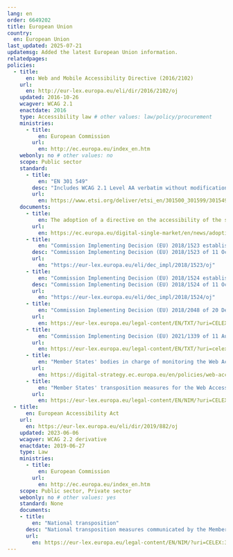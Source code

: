 ```yaml
---
lang: en
order: 6649202
title: European Union
country:
  en: European Union
last_updated: 2025-07-21
updatemsg: Added the latest European Union information.
relatedpages:
policies:
  - title:
      en: Web and Mobile Accessibility Directive (2016/2102)
    url:
      en: http://eur-lex.europa.eu/eli/dir/2016/2102/oj
    updated: 2016-10-26
    wcagver: WCAG 2.1
    enactdate: 2016
    type: Accessibility law # other values: law/policy/procurement
    ministries:
      - title:
          en: European Commission
        url:
          en: http://ec.europa.eu/index_en.htm
    webonly: no # other values: no
    scope: Public sector
    standard:
      - title:
          en: "EN 301 549"
        desc: "Includes WCAG 2.1 Level AA verbatim without modifications for Web content, and WCAG 2.0 Level AA as interpreted by WCAG2ICT for non-Web documentation and software."
        url:
          en: https://www.etsi.org/deliver/etsi_en/301500_301599/301549/03.02.01_60/en_301549v030201p.pdf
    documents:
      - title:
          en: The adoption of a directive on the accessibility of the sector bodies’ websites and mobile apps
        url:
          en: https://ec.europa.eu/digital-single-market/en/news/adoption-directive-accessibility-sector-bodies-websites-and-mobile-apps
      - title:
          en: "Commission Implementing Decision (EU) 2018/1523 establishing a model accessibility statement"
        desc: "Commission Implementing Decision (EU) 2018/1523 of 11 October 2018 establishing a model accessibility statement in accordance with Directive (EU) 2016/2102 of the European Parliament and of the Council on the accessibility of the websites and mobile applications of public sector bodies (Text with EEA relevance)"
        url:
          en: "https://eur-lex.europa.eu/eli/dec_impl/2018/1523/oj"
      - title:
          en: "Commission Implementing Decision (EU) 2018/1524 establishing a monitoring methodology and the arrangements for reporting by Member States"
        desc: "Commission Implementing Decision (EU) 2018/1524 of 11 October 2018 establishing a monitoring methodology and the arrangements for reporting by Member States in accordance with Directive (EU) 2016/2102 of the European Parliament and of the Council on the accessibility of the websites and mobile applications of public sector bodies (Text with EEA relevance)"
        url:
          en: "https://eur-lex.europa.eu/eli/dec_impl/2018/1524/oj"
      - title: 
          en: "Commission Implementing Decision (EU) 2018/2048 of 20 December 2018 on the harmonised standard for websites and mobile applications drafted in support of Directive (EU) 2016/2102 of the European Parliament and of the Council"
        url: 
          en: https://eur-lex.europa.eu/legal-content/EN/TXT/?uri=CELEX%3A02018D2048-20220212&qid=1753095108435
      - title: 
          en: "Commission Implementing Decision (EU) 2021/1339 of 11 August 2021 amending Implementing Decision (EU) 2018/2048 as regards the harmonised standard for websites and mobile applications"
        url: 
          en: https://eur-lex.europa.eu/legal-content/EN/TXT/?uri=celex%3A32021D1339
      - title:
          en: "Member States' bodies in charge of monitoring the Web Accessibility Directive"
        url:
          en: https://digital-strategy.ec.europa.eu/en/policies/web-accessibility-monitoring
      - title:
          en: "Member States' transposition measures for the Web Accessibility Directive"
        url:
          en: https://eur-lex.europa.eu/legal-content/EN/NIM/?uri=CELEX:32016L2102
  - title:
      en: European Accessibility Act
    url:
      en: https://eur-lex.europa.eu/eli/dir/2019/882/oj
    updated: 2023-06-06
    wcagver: WCAG 2.2 derivative
    enactdate: 2019-06-27
    type: Law
    ministries:
      - title:
          en: European Commission
        url:
          en: http://ec.europa.eu/index_en.htm
    scope: Public sector, Private sector
    webonly: no # other values: yes
    standard: None
    documents:
    - title:
        en: "National transposition"
      desc: "National transposition measures communicated by the Member States concerning Directive (EU) 2019/882"
      url:
        en: https://eur-lex.europa.eu/legal-content/EN/NIM/?uri=CELEX:32019L0882
---
```

